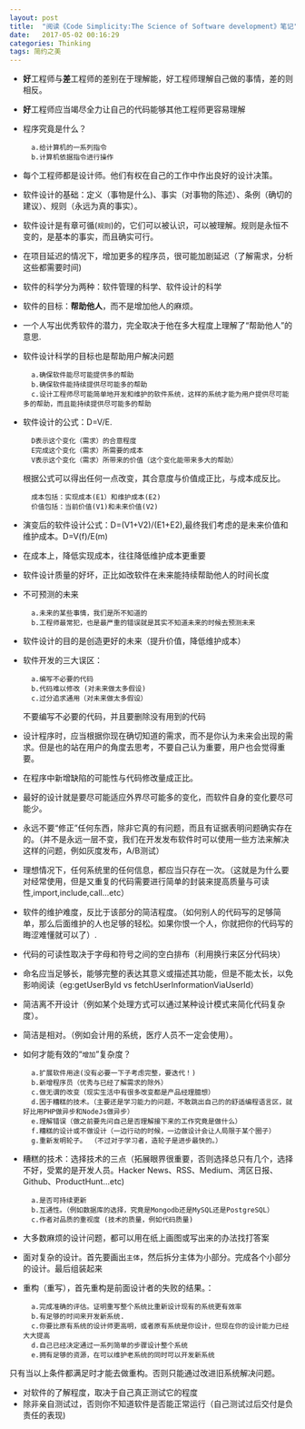 ```yaml
---
layout: post
title:  "阅读《Code Simplicity:The Science of Software development》笔记"
date:   2017-05-02 00:16:29
categories: Thinking
tags: 简约之美
---
```


- **好**工程师与**差**工程师的差别在于理解能，好工程师理解自己做的事情，差的则相反。
- **好**工程师应当竭尽全力让自己的代码能够其他工程师更容易理解
- 程序究竟是什么？

	 	a.给计算机的一系列指令
	 	b.计算机依据指令进行操作	 	
- 每个工程师都是设计师。他们有权在自己的工作中作出良好的设计决策。
- 软件设计的基础：定义（事物是什么)、事实（对事物的陈述）、条例（确切的建议）、规则（永远为真的事实）。
- 软件设计是有章可循(`规则`)的，它们可以被认识，可以被理解。规则是永恒不变的，是基本的事实，而且确实可行。
- 在项目延迟的情况下，增加更多的程序员，很可能加剧延迟（了解需求，分析这些都需要时间)
- 软件的科学分为两种：软件管理的科学、软件设计的科学
- 软件的目标：**帮助他人**，而不是增加他人的麻烦。
- 一个人写出优秀软件的潜力，完全取决于他在多大程度上理解了“帮助他人”的意思.
- 软件设计科学的目标也是帮助用户解决问题

		a.确保软件能尽可能提供多的帮助
		b.确保软件能持续提供尽可能多的帮助
		c.设计工程师尽可能简单地开发和维护的软件系统，这样的系统才能为用户提供尽可能多的帮助，而且能持续提供尽可能多的帮助
- 软件设计的公式：D=V/E.

		D表示这个变化（需求）的合意程度
		E完成这个变化（需求）所需要的成本
		V表示这个变化（需求）所带来的价值（这个变化能带来多大的帮助）

	根据公式可以得出任何一点改变，其合意度与价值成正比，与成本成反比。

 		成本包括：实现成本(E1）和维护成本(E2)
		价值包括：当前价值(V1)和未来价值(V2)
- 演变后的软件设计公式：D=(V1+V2)/(E1+E2),最终我们考虑的是未来价值和维护成本。D=V(f)/E(m)
- 在成本上，降低实现成本，往往降低维护成本更重要
- 软件设计质量的好坏，正比如改软件在未来能持续帮助他人的时间长度
- 不可预测的未来

		a.未来的某些事情，我们是所不知道的
		b.工程师最常犯，也是最严重的错误就是其实不知道未来的时候去预测未来

- 软件设计的目的是创造更好的未来（提升价值，降低维护成本）
- 软件开发的三大误区：

		a.编写不必要的代码
		b.代码难以修改 (对未来做太多假设)
		c.过分追求通用（对未来做太多假设）

	不要编写不必要的代码，并且要删除没有用到的代码

- 设计程序时，应当根据你现在确切知道的需求，而不是你认为未来会出现的需求。但是也的站在用户的角度去思考，不要自己认为重要，用户也会觉得重要。
- 在程序中新增缺陷的可能性与代码修改量成正比。
- 最好的设计就是要尽可能适应外界尽可能多的变化，而软件自身的变化要尽可能少。
- 永远不要“修正”任何东西，除非它真的有问题，而且有证据表明问题确实存在的。（并不是永远一层不变，我们在开发发布软件时可以使用一些方法来解决这样的问题，例如灰度发布，A/B测试）
- 理想情况下，任何系统里的任何信息，都应当只存在一次。（这就是为什么要对经常使用，但是又重复的代码需要进行简单的封装来提高质量与可读性,import,include,call...etc）
- 软件的维护难度，反比于该部分的简洁程度。（如何别人的代码写的足够简单，那么后面维护的人也足够的轻松。如果你恨一个人，你就把你的代码写的晦涩难懂就可以了）.
- 代码的可读性取决于字母和符号之间的空白排布（利用换行来区分代码块）
- 命名应当足够长，能够完整的表达其意义或描述其功能，但是不能太长，以免影响阅读（eg:getUserById vs fetchUserInformationViaUserId）			
- 简洁离不开设计（例如某个处理方式可以通过某种设计模式来简化代码复杂度）。
- 简洁是相对。（例如会计用的系统，医疗人员不一定会使用）。
- 如何才能有效的“`增加`”复杂度？

		a.扩展软件用途(没有必要一下子考虑完整，要迭代！)
		b.新增程序员（优秀与已经了解需求的除外）
		c.做无谓的改变（现实生活中有很多改变都是产品经理臆想）
		d.困于糟糕的技术。（主要还是学习能力的问题，不敢跳出自己的的舒适编程语言区，就好比用PHP做异步和NodeJs做异步）
		e.理解错误（做之前要先问自己是否理解接下来的工作究竟是做什么）
		f.糟糕的设计或不做设计（一边行动的时候，一边做设计会让人局限于某个圈子）
		g.重新发明轮子。 （不过对于学习者，造轮子是进步最快的。）

- 糟糕的技术：选择技术的三点（拓展眼界很重要，否则选择总只有几个，选择不好，受累的是开发人员。Hacker News、RSS、Medium、湾区日报、Github、ProductHunt...etc)

		a.是否可持续更新
		b.互通性。（例如数据库的选择，究竟是Mongodb还是MySQL还是PostgreSQL）
		c.作者对品质的重视度 (技术的质量，例如代码质量)

- 大多数麻烦的设计问题，都可以用在纸上画图或写出来的办法找打答案
- 面对复杂的设计。首先要画出`主体`，然后拆分主体为小部分。完成各个小部分的设计。最后组装起来
- 重构（重写），首先重构是前面设计者的失败的结果。：

		a.完成准确的评估。证明重写整个系统比重新设计现有的系统更有效率
		b.有足够的时间来开发新系统.
		c.你要比原有系统的设计师更高明，或者原有系统是你设计，但现在你的设计能力已经大大提高
		d.自己已经决定通过一系列简单的步骤设计整个系统
		e.拥有足够的资源，在可以维护老系统的同时可以开发新系统

 只有当以上条件都满足时才能去做重构。否则只能通过改进旧系统解决问题。

- 对软件的了解程度，取决于自己真正测试它的程度
- 除非亲自测试过，否则你不知道软件是否能正常运行（自己测试过后交付是负责任的表现)
